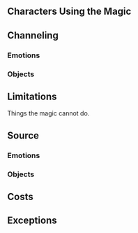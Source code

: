 ## Characters Using the Magic


## Channeling

### Emotions


### Objects


## Limitations

Things the magic cannot do.

## Source

### Emotions


### Objects

## Costs


## Exceptions
